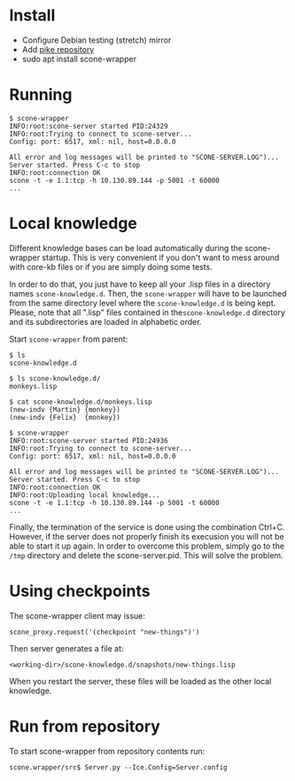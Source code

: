 # Install

* Configure Debian testing (stretch) mirror
* Add [pike repository](http://pike.esi.uclm.es/)
* sudo apt install scone-wrapper


# Running

    $ scone-wrapper
    INFO:root:scone-server started PID:24329
    INFO:root:Trying to connect to scone-server...
    Config: port: 6517, xml: nil, host=0.0.0.0

    All error and log messages will be printed to "SCONE-SERVER.LOG")...
    Server started. Press C-c to stop
    INFO:root:connection OK
    scone -t -e 1.1:tcp -h 10.130.89.144 -p 5001 -t 60000
    ...

# Local knowledge

Different knowledge bases can be load automatically during the scone-wrapper startup. This is very convenient if you don't want to mess around with core-kb files or if you are simply doing some tests. 

In order to do that, you just have to keep all your .lisp files in a directory names `scone-knowledge.d`. Then, the `scone-wrapper` will have to be launched from the same directory level where the `scone-knowledge.d` is being kept. Please, note that all ".lisp" files contained in the`scone-knowledge.d` directory and its subdirectories are loaded in alphabetic order.

Start `scone-wrapper` from parent:

    $ ls
    scone-knowledge.d

    $ ls scone-knowledge.d/
    monkeys.lisp

    $ cat scone-knowledge.d/monkeys.lisp
    (new-indv {Martin} {monkey})
    (new-indv {Felix}  {monkey})

    $ scone-wrapper
    INFO:root:scone-server started PID:24936
    INFO:root:Trying to connect to scone-server...
    Config: port: 6517, xml: nil, host=0.0.0.0

    All error and log messages will be printed to "SCONE-SERVER.LOG")...
    Server started. Press C-c to stop
    INFO:root:connection OK
    INFO:root:Uploading local knowledge...
    scone -t -e 1.1:tcp -h 10.130.89.144 -p 5001 -t 60000
    ...


Finally, the termination of the service is done using the combination Ctrl+C. However, if the server does not properly finish its execusion you will not be able to start it up again. In order to overcome this problem, simply go to the `/tmp` directory and delete the scone-server.pid. This will solve the problem.


# Using checkpoints

The scone-wrapper client may issue:

    scone_proxy.request('(checkpoint "new-things")')

Then server generates a file at:

    <working-dir>/scone-knowledge.d/snapshots/new-things.lisp

When you restart the server, these files will be loaded as the other local knowledge.


# Run from repository

To start scone-wrapper from repository contents run:

    scone.wrapper/src$ Server.py --Ice.Config=Server.config
